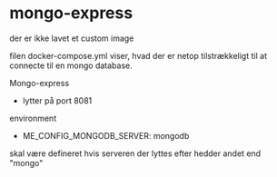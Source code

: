 # mongo-express

der er ikke lavet et custom image

filen docker-compose.yml viser, hvad der er netop tilstrækkeligt til at connecte til en mongo database.

Mongo-express 

- lytter på port 8081

environment
- ME_CONFIG_MONGODB_SERVER: mongodb


skal være defineret hvis serveren der lyttes efter hedder andet end "mongo"
